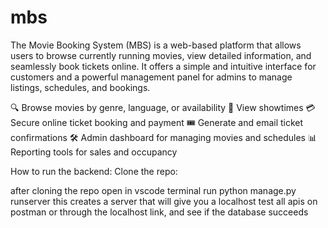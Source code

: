 # mbs
The Movie Booking System (MBS) is a web-based platform that allows users to browse currently running movies, view detailed information, and seamlessly book tickets online. It offers a simple and intuitive interface for customers and a powerful management panel for admins to manage listings, schedules, and bookings.

🔍 Browse movies by genre, language, or availability
📅 View showtimes
💳 Secure online ticket booking and payment
🎟️ Generate and email ticket confirmations
🛠️ Admin dashboard for managing movies and schedules
📊 Reporting tools for sales and occupancy

How to run the backend:
Clone the repo: 

after cloning the repo open in vscode terminal
run python manage.py runserver this creates a server that will give you a localhost
test all apis on postman or through the localhost link, and see if the database succeeds
